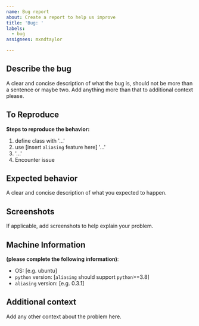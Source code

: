 ```yaml
---
name: Bug report
about: Create a report to help us improve
title: 'Bug: '
labels: 
  - bug
assignees: mxndtaylor

---
```


## Describe the bug
A clear and concise description of what the bug is, should not be more than a sentence or maybe two.
Add anything more than that to additional context please.

## To Reproduce
**Steps to reproduce the behavior:**
1. define class with '...'
2. use [insert `aliasing` feature here] '...'
3. '...'
4. Encounter issue

## Expected behavior
A clear and concise description of what you expected to happen.

## Screenshots
If applicable, add screenshots to help explain your problem.

## Machine Information
**(please complete the following information)**:
 - OS: [e.g. ubuntu]
- `python` version: [`aliasing` should support `python`>=3.8]
 - `aliasing` version: [e.g. 0.3.1]

## Additional context
Add any other context about the problem here.
